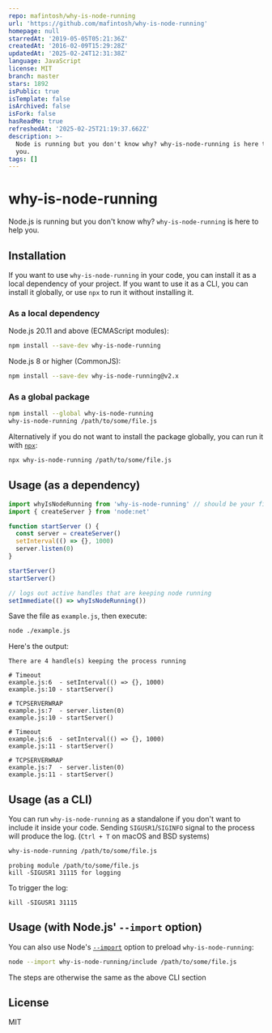 ```yaml
---
repo: mafintosh/why-is-node-running
url: 'https://github.com/mafintosh/why-is-node-running'
homepage: null
starredAt: '2019-05-05T05:21:36Z'
createdAt: '2016-02-09T15:29:28Z'
updatedAt: '2025-02-24T12:31:38Z'
language: JavaScript
license: MIT
branch: master
stars: 1892
isPublic: true
isTemplate: false
isArchived: false
isFork: false
hasReadMe: true
refreshedAt: '2025-02-25T21:19:37.662Z'
description: >-
  Node is running but you don't know why? why-is-node-running is here to help
  you.
tags: []
---
```


# why-is-node-running

Node.js is running but you don't know why? `why-is-node-running` is here to help you.

## Installation

If you want to use `why-is-node-running` in your code, you can install it as a local dependency of your project. If you want to use it as a CLI, you can install it globally, or use `npx` to run it without installing it.

### As a local dependency

Node.js 20.11 and above (ECMAScript modules):

```bash
npm install --save-dev why-is-node-running
```

Node.js 8 or higher (CommonJS):

```bash
npm install --save-dev why-is-node-running@v2.x
```

### As a global package

```bash
npm install --global why-is-node-running
why-is-node-running /path/to/some/file.js
```

Alternatively if you do not want to install the package globally, you can run it with [`npx`](https://docs.npmjs.com/cli/commands/npx):

```bash
npx why-is-node-running /path/to/some/file.js
```

## Usage (as a dependency)

```js
import whyIsNodeRunning from 'why-is-node-running' // should be your first import
import { createServer } from 'node:net'

function startServer () {
  const server = createServer()
  setInterval(() => {}, 1000)
  server.listen(0)
}

startServer()
startServer()

// logs out active handles that are keeping node running
setImmediate(() => whyIsNodeRunning())
```

Save the file as `example.js`, then execute:

```bash
node ./example.js
```

Here's the output:

```
There are 4 handle(s) keeping the process running

# Timeout
example.js:6  - setInterval(() => {}, 1000)
example.js:10 - startServer()

# TCPSERVERWRAP
example.js:7  - server.listen(0)
example.js:10 - startServer()

# Timeout
example.js:6  - setInterval(() => {}, 1000)
example.js:11 - startServer()

# TCPSERVERWRAP
example.js:7  - server.listen(0)
example.js:11 - startServer()
```

## Usage (as a CLI)

You can run `why-is-node-running` as a standalone if you don't want to include it inside your code. Sending `SIGUSR1`/`SIGINFO` signal to the process will produce the log. (`Ctrl + T` on macOS and BSD systems)

```bash
why-is-node-running /path/to/some/file.js
```

```
probing module /path/to/some/file.js
kill -SIGUSR1 31115 for logging
```

To trigger the log:

```
kill -SIGUSR1 31115
```

## Usage (with Node.js' `--import` option)

You can also use Node's [`--import`](https://nodejs.org/api/cli.html#--importmodule) option to preload `why-is-node-running`:

```bash
node --import why-is-node-running/include /path/to/some/file.js
```

The steps are otherwise the same as the above CLI section

## License

MIT
